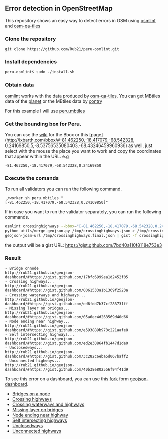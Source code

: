 ## Error detection in OpenStreetMap

This repository shows an easy way to detect errors in OSM using [osmlint](https://github.com/osmlab/osmlint) and [osm-qa-tiles](http://osmlab.github.io/osm-qa-tiles/)

### Clone the repository

`git clone https://github.com/Rub21/peru-osmlint.git`

### Install dependencies

```sh
peru-osmlint$ sudo ./install.sh
```
### Obtain data
[osmlint](https://github.com/osmlab/osmlint) works with the data produced by [osm-qa-tiles](http://osmlab.github.io/osm-qa-tiles/).
You can get MBtiles data of the [planet](http://osmlab.github.io/osm-qa-tiles/) or the MBtiles data by [contry](http://osmlab.github.io/osm-qa-tiles/country.html)

For this example I will use [peru.mbtiles](https://s3.amazonaws.com/mapbox/osm-qa-tiles/latest.country/peru.mbtiles.gz)


### Get the bounding box for Peru.


You can use the [wiki](http://wiki.openstreetmap.org/wiki/User:Ewmjc/Country_bounds) for the Bbox or this [page](http://lxbarth.com/bbox/#-81.462250,-18.417079,-68.542328, 0.24169850,5,-8.53756535080403,-68.43246459960936) as well, just select with the mouse the place you want to work and copy the coordinates that appear within the URL.
e.g

`-81.462250,-18.417079,-68.542328,0.24169850`


### Execute the comands

To run all validators you can run the following command.

`./worker.sh peru.mbtiles "[-81.462250,-18.417079,-68.542328,0.24169850]"`

If in case you want to run the validator separately, you can run the  following commands.

```sh
osmlint crossinghighways --bbox="[-81.462250,-18.417079,-68.542328,0.24169850]"  /tmp/peru.mbtiles > /tmp/crossinghighways.json
python utils/merge-geojson.py /tmp/crossinghighways.json > /tmp/crossinghighways.final.json
geojson-josm-url /tmp/crossinghighways.final.json | gist -f crossinghighways.final.json
```


the output will be  a gist URL: https://gist.github.com/7bd40a110f8118e753e3

### Result


```
- Bridge onnode
http://rub21.github.io/geojson-dashboard/#https://gist.github.com/17bfc6999ea1d2452f05
- Crossing highways...
http://rub21.github.io/geojson-dashboard/#https://gist.github.com/0061533a1b1369f2523a
- Crossing waterways and highways...
http://rub21.github.io/geojson-dashboard/#https://gist.github.com/ed6fdd7b37cf283731ff
- Missing layer on bridges...
http://rub21.github.io/geojson-dashboard/#https://gist.github.com/05a6ec4d263569d40d66
- Node ending near highway...
http://rub21.github.io/geojson-dashboard/#https://gist.github.com/e593889b973c221aafe8
- Self intersecting highways...
http://rub21.github.io/geojson-dashboard/#https://gist.github.com/ed2e30864fb1447d1de0
- Unclosedways...
http://rub21.github.io/geojson-dashboard/#https://gist.github.com/3c282c6eba5d067baff2
- Unconnected highways...
http://rub21.github.io/geojson-dashboard/#https://gist.github.com/40b38e802556f94f41d9

```
To see this error on a dashboard, you can use this [fork](https://github.com/Rub21/geojson-dashboard) form [geojson-dashboard](https://github.com/fulcrumapp/geojson-dashboard).

- [Bridges on a node](http://rub21.github.io/geojson-dashboard/#https://gist.github.com/17bfc6999ea1d2452f05)
- [Crossing highways](http://rub21.github.io/geojson-dashboard/#https://gist.github.com/0061533a1b1369f2523a)
- [Crossing waterways and highways](http://rub21.github.io/geojson-dashboard/#https://gist.github.com/ed6fdd7b37cf283731ff)
- [Missing layer on bridges](http://rub21.github.io/geojson-dashboard/#https://gist.github.com/05a6ec4d263569d40d66)
- [Node ending near highway](http://rub21.github.io/geojson-dashboard/#https://gist.github.com/e593889b973c221aafe8)
- [Self intersecting highways](http://rub21.github.io/geojson-dashboard/#https://gist.github.com/ed2e30864fb1447d1de0)
- [Unclosedways](http://rub21.github.io/geojson-dashboard/#https://gist.github.com/3c282c6eba5d067baff2)
- [Unconnected highways](http://rub21.github.io/geojson-dashboard/#https://gist.github.com/40b38e802556f94f41d9)
